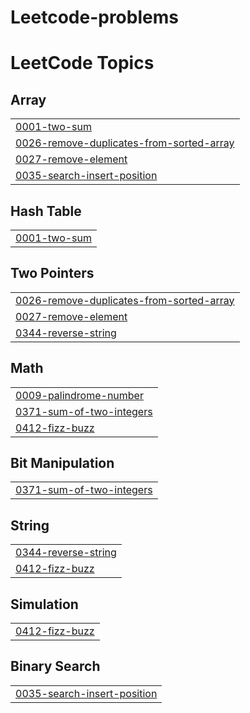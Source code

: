 # Leetcode-problems
<!---LeetCode Topics Start-->
# LeetCode Topics
## Array
|  |
| ------- |
| [0001-two-sum](https://github.com/akshaydeepakm44/Leetcode-problems/tree/master/0001-two-sum) |
| [0026-remove-duplicates-from-sorted-array](https://github.com/akshaydeepakm44/Leetcode-problems/tree/master/0026-remove-duplicates-from-sorted-array) |
| [0027-remove-element](https://github.com/akshaydeepakm44/Leetcode-problems/tree/master/0027-remove-element) |
| [0035-search-insert-position](https://github.com/akshaydeepakm44/Leetcode-problems/tree/master/0035-search-insert-position) |
## Hash Table
|  |
| ------- |
| [0001-two-sum](https://github.com/akshaydeepakm44/Leetcode-problems/tree/master/0001-two-sum) |
## Two Pointers
|  |
| ------- |
| [0026-remove-duplicates-from-sorted-array](https://github.com/akshaydeepakm44/Leetcode-problems/tree/master/0026-remove-duplicates-from-sorted-array) |
| [0027-remove-element](https://github.com/akshaydeepakm44/Leetcode-problems/tree/master/0027-remove-element) |
| [0344-reverse-string](https://github.com/akshaydeepakm44/Leetcode-problems/tree/master/0344-reverse-string) |
## Math
|  |
| ------- |
| [0009-palindrome-number](https://github.com/akshaydeepakm44/Leetcode-problems/tree/master/0009-palindrome-number) |
| [0371-sum-of-two-integers](https://github.com/akshaydeepakm44/Leetcode-problems/tree/master/0371-sum-of-two-integers) |
| [0412-fizz-buzz](https://github.com/akshaydeepakm44/Leetcode-problems/tree/master/0412-fizz-buzz) |
## Bit Manipulation
|  |
| ------- |
| [0371-sum-of-two-integers](https://github.com/akshaydeepakm44/Leetcode-problems/tree/master/0371-sum-of-two-integers) |
## String
|  |
| ------- |
| [0344-reverse-string](https://github.com/akshaydeepakm44/Leetcode-problems/tree/master/0344-reverse-string) |
| [0412-fizz-buzz](https://github.com/akshaydeepakm44/Leetcode-problems/tree/master/0412-fizz-buzz) |
## Simulation
|  |
| ------- |
| [0412-fizz-buzz](https://github.com/akshaydeepakm44/Leetcode-problems/tree/master/0412-fizz-buzz) |
## Binary Search
|  |
| ------- |
| [0035-search-insert-position](https://github.com/akshaydeepakm44/Leetcode-problems/tree/master/0035-search-insert-position) |
<!---LeetCode Topics End-->